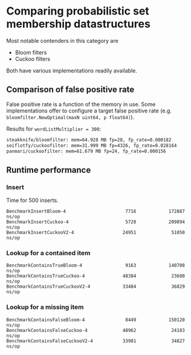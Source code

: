# Comparing probabilistic set membership datastructures

Most notable contenders in this category are

* Bloom filters
* Cuckoo filters

Both have various implementations readily available.

## Comparison of false positive rate

False positive rate is a function of the memory in use. Some implementations
offer to configure a target false positive rate (e.g. `bloomfilter.NewOptimal(maxN uint64, p float64)`).

Results for `wordListMultiplier = 300`:

```bash
steakknife/bloomfilter: mem=64.928 MB fp=28, fp_rate=0.000182
seiflotfy/cuckoofilter: mem=31.999 MB fp=4326, fp_rate=0.028164
panmari/cuckoofilter: mem=61.679 MB fp=24, fp_rate=0.000156
```

## Runtime performance

### Insert

Time for 500 inserts.

```
BenchmarkInsertBloom-4                      7716            172887 ns/op
BenchmarkInsertCuckoo-4                     5728            209894 ns/op
BenchmarkInsertCuckooV2-4                  24951             51050 ns/op
```

### Lookup for a contained item

```
BenchmarkContainsTrueBloom-4                9163            140708 ns/op
BenchmarkContainsTrueCuckoo-4              48384             23680 ns/op
BenchmarkContainsTrueCuckooV2-4            33484             36829 ns/op
```

### Lookup for a missing item

```
BenchmarkContainsFalseBloom-4               8449            150120 ns/op
BenchmarkContainsFalseCuckoo-4             48962             24183 ns/op
BenchmarkContainsFalseCuckooV2-4           33981             34827 ns/op
```